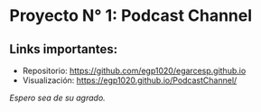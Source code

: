 # Proyecto N° 1: Podcast Channel

## Links importantes:
- Repositorio: https://github.com/egp1020/egarcesp.github.io
- Visualización: https://egp1020.github.io/PodcastChannel/

*Espero sea de su agrado.*
